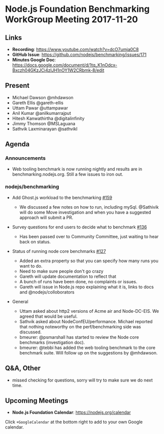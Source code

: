# Node.js Foundation Benchmarking WorkGroup Meeting 2017-11-20

## Links

* **Recording**:  https://www.youtube.com/watch?v=dcO7umja0C8
* **GitHub Issue**: https://github.com/nodejs/benchmarking/issues/171
* **Minutes Google Doc**: https://docs.google.com/document/d/1tq_K1nOdcx-Bxczh04GKzJCi4zIJH1nOY1W2CRbmk-8/edit

## Present

* Michael Dawson @mhdawson
* Gareth Ellis @gareth-ellis
* Uttam Pawar @uttampawar
* Anil Kumar @anilkumarrajput
* Hitesh Kanwathirtha @digitalinfinity
* Jimmy Thomson @MSLaguana
* Sathvik Laxminarayan @sathvikl

## Agenda

### Announcements
 
* Web tooling benchmark is now running nightly and results are in
  benchmarking.nodejs.org.  Still a few issues to iron out.
 
### nodejs/benchmarking

* Add Ghost.js workload to the benchmarking [#159](https://github.com/nodejs/benchmarking/issues/159)
  * We discussed a few notes on how to run, including mySql.  @Sathivik will do some
    Move investigation and when you have a suggested approach will submit a PR.

* Survey questions for end users to decide what to benchmark [#136](https://github.com/nodejs/benchmarking/issues/136)
  * Has been passed over to Community Committee, just waiting to hear back on status.

* Status of running node core benchmarks [#127](https://github.com/nodejs/benchmarking/issues/127)
  * Added an extra property so that you can specify how many runs you want to do.
  * Need to make sure people don't go crazy
  * Gareth will update documentation to reflect that
  * A bunch of runs have been done, no complaints or issues.
  * Gareth will issue in Node.js repo explaining what it is, links to docs and
    @nodejs/colloborators

* General
  * Uttam asked about http2 versions of Acme air and Node-DC-EIS.  We agreed
    that would be useful.
  * Sathvik asked about NodeConfEU/performance.  Michael reported that nothing
    noteworthy on the perf/benchmarking side was discussed.
  * bmeurer: @psmarshall has started to review the Node core benchmarks (investigation doc).
  * bmeurer: @tebbi has added the web tooling benchmark to the core benchmark suite.
    Will follow up on the suggestions by @mhdawson.

## Q&A, Other

* missed checking for questions, sorry will try to make sure we do next time.

## Upcoming Meetings

* **Node.js Foundation Calendar**: https://nodejs.org/calendar

Click `+GoogleCalendar` at the bottom right to add to your own Google calendar.

